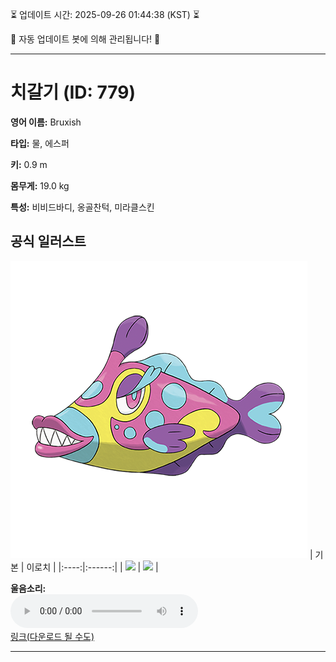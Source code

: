 
⏳ 업데이트 시간: 2025-09-26 01:44:38 (KST) ⏳

🤖 자동 업데이트 봇에 의해 관리됩니다! 🤖

---

# 치갈기 (ID: 779)
**영어 이름:** Bruxish

**타입:** 물, 에스퍼

**키:** 0.9 m

**몸무게:** 19.0 kg

**특성:** 비비드바디, 옹골찬턱, 미라클스킨

## 공식 일러스트
![](https://raw.githubusercontent.com/PokeAPI/sprites/master/sprites/pokemon/other/official-artwork/779.png)
| 기본 | 이로치 |
|:----:|:------:|
| <img src="http://play.pokemonshowdown.com/sprites/ani/bruxish.gif" width="200"> | <img src="http://play.pokemonshowdown.com/sprites/ani-shiny/bruxish.gif" width="200"> |

**울음소리:**<br><audio controls src="https://raw.githubusercontent.com/PokeAPI/cries/main/cries/pokemon/latest/779.ogg"></audio><br> [링크(다운로드 될 수도)](https://raw.githubusercontent.com/PokeAPI/cries/main/cries/pokemon/latest/779.ogg)


---
